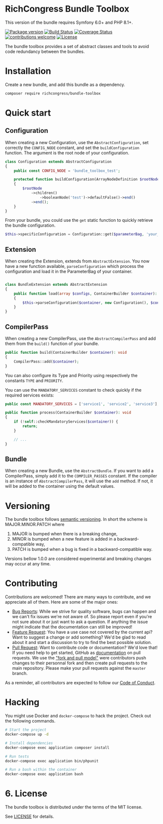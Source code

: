 # RichCongress Bundle Toolbox

This version of the bundle requires Symfony 6.0+ and PHP 8.1+.

[![Package version](https://img.shields.io/packagist/v/richcongress/bundle-toolbox)](https://packagist.org/packages/richcongress/bundle-toolbox)
[![Build Status](https://img.shields.io/travis/richcongress/bundle-toolbox.svg?branch=master)](https://travis-ci.org/richcongress/bundle-toolbox?branch=master)
[![Coverage Status](https://coveralls.io/repos/github/richcongress/bundle-toolbox/badge.svg?branch=master)](https://coveralls.io/github/richcongress/bundle-toolbox?branch=master)
[![contributions welcome](https://img.shields.io/badge/contributions-welcome-brightgreen.svg?style=flat)](https://github.com/richcongress/bundle-toolbox/issues)
[![License](https://img.shields.io/badge/license-MIT-red.svg)](LICENSE.md)

The bundle toolbox provides a set of abstract classes and tools to avoid code redundancy between the bundles.


# Installation

Create a new bundle, and add this bundle as a dependency.

```bash
composer require richcongress/bundle-toolbox
```


# Quick start

## Configuration

When creating a new Configuration, use the `AbstractConfiguration`, set correctly the `CONFIG_NODE` constant, and set the `buildConfiguration` function. The argument is the root node of your configuration.

```php
class Configuration extends AbstractConfiguration
{
    public const CONFIG_NODE = 'bundle_toolbox_test';

    protected function buildConfiguration(ArrayNodeDefinition $rootNode): void
    {
        $rootNode
            ->children()
                ->booleanNode('test')->defaultFalse()->end()
            ->end();
    }
}
```

From your bundle, you could use the `get` static function to quickly retrieve the bundle configuration.

```php
$this->specificConfiguration = Configuration::get($parameterBag, 'your_sub_configuration');
```

## Extension

When creating the Extension, extends from `AbstractExtension`. You now have a new function available, `parseConfiguration` which process the configuration and load it in the ParameterBag of your container.

```php

class BundleExtension extends AbstractExtension
{
    public function load(array $configs, ContainerBuilder $container): void
    {
        $this->parseConfiguration($container, new Configuration(), $configs);
    }
}
```

## CompilerPass

When creating a new CompilerPass, use the `AbstractCompilerPass` and add them from the `build()` function of your bundle.

```php
public function build(ContainerBuilder $container): void
{
    CompilerPass::add($container);
}
```

You can also configure its Type and Priority using respectively the constants `TYPE` and `PRIORITY`.

You can use the `MANDATORY_SERVICES` constant to check quickly if the required services exists:

```php
public const MANDATORY_SERVICES = ['service1', 'service2', 'service3'];

public function process(ContainerBuilder $container): void
{
    if (!self::checkMandatoryServices($container)) {
        return;
    }

    // ...
}
```

## Bundle

When creating a new Bundle, use the `AbstractBundle`. If you want to add a CompilerPass, simply add it to the `COMPILER_PASSES` constant. If the compiler is an instance of `AbstractCompilerPass`, it will use the `add` method. If not, it will be added to the container using the default values.

# Versioning

The bundle toolbox follows [semantic versioning](https://semver.org/). In short the scheme is MAJOR.MINOR.PATCH where
1. MAJOR is bumped when there is a breaking change,
2. MINOR is bumped when a new feature is added in a backward-compatible way,
3. PATCH is bumped when a bug is fixed in a backward-compatible way.

Versions bellow 1.0.0 are considered experimental and breaking changes may occur at any time.


# Contributing

Contributions are welcomed! There are many ways to contribute, and we appreciate all of them. Here are some of the major ones:

* [Bug Reports](https://github.com/richcongress/bundle-toolbox/issues): While we strive for quality software, bugs can happen and we can't fix issues we're not aware of. So please report even if you're not sure about it or just want to ask a question. If anything the issue might indicate that the documentation can still be improved!
* [Feature Request](https://github.com/richcongress/bundle-toolbox/issues): You have a use case not covered by the current api? Want to suggest a change or add something? We'd be glad to read about it and start a discussion to try to find the best possible solution.
* [Pull Request](https://github.com/richcongress/bundle-toolbox/merge_requests): Want to contribute code or documentation? We'd love that! If you need help to get started, GitHub as [documentation](https://help.github.com/articles/about-pull-requests/) on pull requests. We use the ["fork and pull model"](https://help.github.com/articles/about-collaborative-development-models/) were contributors push changes to their personnal fork and then create pull requests to the main repository. Please make your pull requests against the `master` branch.

As a reminder, all contributors are expected to follow our [Code of Conduct](CODE_OF_CONDUCT.md).


# Hacking

You might use Docker and `docker-compose` to hack the project. Check out the following commands.

```bash
# Start the project
docker-compose up -d

# Install dependencies
docker-compose exec application composer install

# Run tests
docker-compose exec application bin/phpunit

# Run a bash within the container
docker-compose exec application bash
```


# 6. License

The bundle toolbox is distributed under the terms of the MIT license.

See [LICENSE](LICENSE.md) for details.
